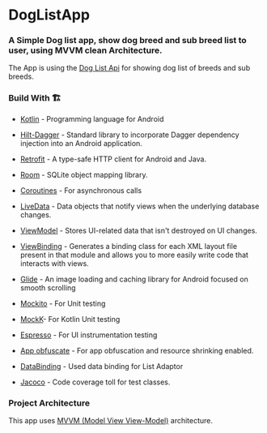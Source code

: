 # DogListApp
### A Simple Dog list app, show dog breed and sub breed list to user, using MVVM clean Architecture.
The App is using the [Dog List Api] for showing dog list of breeds and sub breeds.<br/>

### Build With 🏗️
- [Kotlin] - Programming language for Android
- [Hilt-Dagger] - Standard library to incorporate Dagger dependency injection into an Android application.
- [Retrofit] -  A type-safe HTTP client for Android and Java.
- [Room] - SQLite object mapping library.
- [Coroutines] - For asynchronous calls
- [LiveData] - Data objects that notify views when the underlying database changes.
- [ViewModel] - Stores UI-related data that isn't destroyed on UI changes.
- [ViewBinding] - Generates a binding class for each XML layout file present in that module and allows you to more easily write code that interacts with views.
- [Glide] - An image loading and caching library for Android focused on smooth scrolling
- [Mockito] - For Unit testing
- [MockK]- For Kotlin Unit testing
- [Espresso] - For UI instrumentation testing
- [App obfuscate] - For app obfuscation and resource shrinking enabled.
- [DataBinding] - Used data binding for List Adaptor
- [Jacoco] - Code coverage toll for test classes.

  [ViewModel]: <https://developer.android.com/topic/libraries/architecture/viewmodel>
  [Hilt-Dagger]: <https://dagger.dev/hilt/>
  [DataStore]: <https://developer.android.com/topic/libraries/architecture/datastore>
  [ViewBinding]: <https://developer.android.com/topic/libraries/view-binding>
  [LiveData]: <https://developer.android.com/topic/libraries/architecture/livedata/>
  [Retrofit]: <https://square.github.io/retrofit/>
  [ViewModel]: <https://developer.android.com/topic/libraries/architecture/viewmodel>
  [Glide]: <https://github.com/bumptech/glide>
  [Kotlin]: <https://kotlinlang.org>
  [Coroutines]: <https://kotlinlang.org/docs/coroutines-overview.html>
  [MVVM (Model View View-Model)]: <https://developer.android.com/jetpack/guide#recommended-app-arch>
  [Dog List Api]: <https://dog.ceo/dog-api/>
  [Room]: <https://developer.android.com/training/data-storage/room/>
  [Mockito]:  <https://site.mockito.org/?>
  [MockK]:  <https://mockk.io/>
  [Espresso]: <https://developer.android.com/training/testing/espresso>
  [App obfuscate]: <https://developer.android.com/studio/build/shrink-code>
  [DataBinding]: <https://developer.android.com/topic/libraries/data-binding>
  [Jacoco]: <https://docs.gradle.org/current/userguide/jacoco_plugin.html>

### Project Architecture

This app uses [MVVM (Model View View-Model)] architecture.

